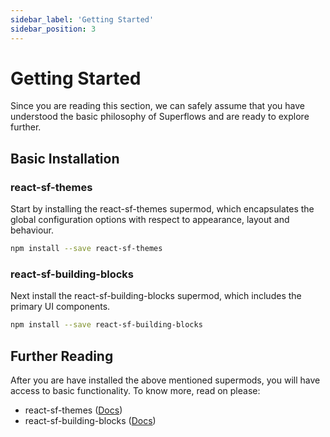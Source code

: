 ```yaml
---
sidebar_label: 'Getting Started'
sidebar_position: 3
---
```


# Getting Started

Since you are reading this section, we can safely assume that you have understood the basic philosophy of Superflows and are ready to explore further. 

## Basic Installation

### react-sf-themes

Start by installing the react-sf-themes supermod, which encapsulates the global configuration options with respect to appearance, layout and behaviour. 

```bash
npm install --save react-sf-themes
```

### react-sf-building-blocks

Next install the react-sf-building-blocks supermod, which includes the primary UI components.

```bash
npm install --save react-sf-building-blocks
```

## Further Reading

After you are have installed the above mentioned supermods, you will have access to basic functionality. To know more, read on please:

- react-sf-themes ([Docs](./customize.md))
- react-sf-building-blocks ([Docs](./category/building-blocks/))

